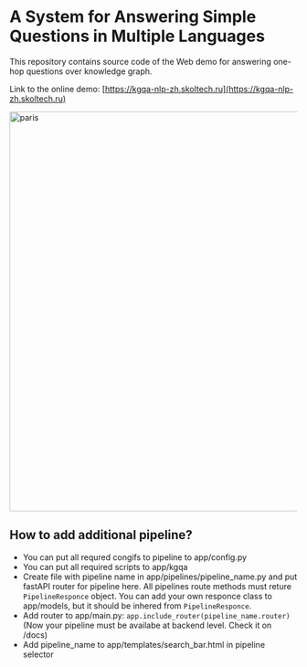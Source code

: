 # A System for Answering Simple Questions in Multiple Languages

This repository contains source code of the Web demo for answering one-hop questions over knowledge graph. 

Link to the online demo: [https://kgqa-nlp-zh.skoltech.ru](https://kgqa-nlp-zh.skoltech.ru)

<img width="700" alt="paris" src="https://user-images.githubusercontent.com/1456830/221340570-bdb95079-d68c-44ba-ad0a-e6613a812963.png">

## How to add additional pipeline?

* You can put all requred congifs to pipeline to app/config.py
* You can put all required scripts to app/kgqa 
* Create file with pipeline name in app/pipelines/pipeline_name.py and put fastAPI router for pipeline here. All pipelines route methods must reture `PipelineResponce` object. You can add your own responce class to app/models, but it should be inhered from `PipelineResponce`.
* Add router to app/main.py: `app.include_router(pipeline_name.router)` (Now your pipeline must be availabe at backend level. Check it on /docs)
* Add pipeline_name to app/templates/search_bar.html in pipeline selector
